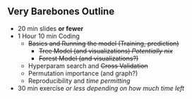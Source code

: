 ## Very Barebones Outline

* 20 min slides **or fewer**
* 1 Hour 10 min Coding
  * ~~Basics and Running the model  (Training, prediction)~~
    * ~~Tree Model (and visualizations)  *Potentially nix*~~
    * ~~Forest Model (and visualizations?)~~
  * Hyperparam search and ~~Cross Validation~~
  * Permutation importance (and graph?)
  * Reproducibility and *time permitting*
* 30 min exercise *or less depending on how much time left*
